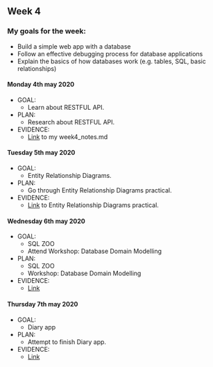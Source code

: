 ## Week 4

### My goals for the week:

* Build a simple web app with a database
* Follow an effective debugging process for database applications
* Explain the basics of how databases work (e.g. tables, SQL, basic relationships)

#### Monday 4th may 2020

* GOAL: 
   * Learn about RESTFUL API.
* PLAN:
   * Research about RESTFUL API.
* EVIDENCE:
   * [Link](https://github.com/mbrad26/MyLearningTracker/blob/master/notes_to_self/week4_notes.md) to my week4_notes.md
 
 #### Tuesday 5th may 2020

* GOAL: 
   * Entity Relationship Diagrams.
* PLAN:
   * Go through Entity Relationship Diagrams practical.
* EVIDENCE:
   * [Link](https://github.com/mbrad26/tdd-practicals/tree/master/entity-relationships) to Entity Relationship Diagrams practical.
 
 #### Wednesday 6th may 2020

* GOAL: 
   * SQL ZOO
   * Attend Workshop: Database Domain Modelling
* PLAN:
   * SQL ZOO
   * Workshop: Database Domain Modelling
* EVIDENCE:
   * [Link]() 

#### Thursday 7th may 2020

* GOAL: 
   * Diary app
* PLAN:
   * Attempt to finish Diary app.
* EVIDENCE:
   * [Link]() 
